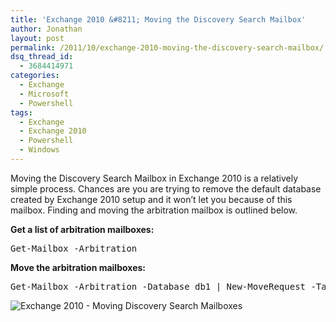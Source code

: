 ```yaml
---
title: 'Exchange 2010 &#8211; Moving the Discovery Search Mailbox'
author: Jonathan
layout: post
permalink: /2011/10/exchange-2010-moving-the-discovery-search-mailbox/
dsq_thread_id:
  - 3684414971
categories:
  - Exchange
  - Microsoft
  - Powershell
tags:
  - Exchange
  - Exchange 2010
  - Powershell
  - Windows
---
```

Moving the Discovery Search Mailbox in Exchange 2010 is a relatively simple process. Chances are you are trying to remove the default database created by Exchange 2010 setup and it won&#8217;t let you because of this mailbox. Finding and moving the arbitration mailbox is outlined below.

**Get a list of arbitration mailboxes:**

<pre class="brush: powershell; title: ; notranslate" title="">Get-Mailbox -Arbitration</pre>

**Move the arbitration mailboxes:**

<pre class="brush: powershell; title: ; notranslate" title="">Get-Mailbox -Arbitration -Database db1 | New-MoveRequest -TargetDatabase db2</pre>

![Exchange 2010 - Moving Discovery Search Mailboxes][1]

 [1]: http://img.elderec.org/ss/2011/10/sst-2011-10-06_12.24.44.png